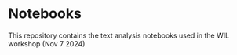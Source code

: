 # Notebooks 
This repository contains the text analysis notebooks used in the WIL workshop (Nov 7 2024)
